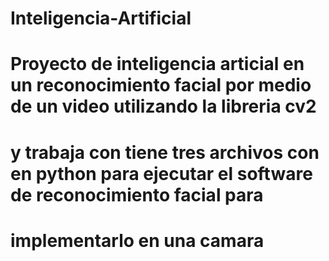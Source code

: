 # Inteligencia-Artificial
# Proyecto de inteligencia articial en un reconocimiento facial por medio de un video utilizando la libreria cv2
# y trabaja con tiene tres archivos con en python para ejecutar el software de reconocimiento facial para 
# implementarlo en una camara 
#
#
#
#
#
#
#
#
